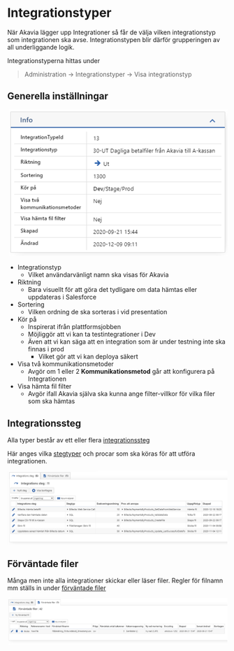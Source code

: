 # Integrationstyper

När Akavia lägger upp Integrationer så får de välja vilken integrationstyp som integrationen ska avse. Integrationstypen blir därför grupperingen av all underliggande logik.

Integrationstyperna hittas under

> Administration -> Integrationstyper -> Visa integrationstyp

## Generella inställningar

![image-20210114230830682](Integrationstyper.assets/image-20210114230830682.png)

- Integrationstyp
  - Vilket användarvänligt namn ska visas för Akavia
- Riktning
  - Bara visuellt för att göra det tydligare om data hämtas eller uppdateras i Salesforce
- Sortering
  - Vilken ordning de ska sorteras i vid presentation
- Kör på
  - Inspirerat ifrån plattformsjobben
  - Möjliggör att vi kan ta testintegrationer i Dev
  - Även att vi kan säga att en integration som är under testning inte ska finnas i prod
    - Vilket gör att vi kan deploya säkert
- Visa två kommunikationsmetoder
  - Avgör om 1 eller 2 **Kommunikationsmetod** går att konfigurera på Integrationen
- Visa hämta fil filter
  - Avgör ifall Akavia själva ska kunna ange filter-villkor för vilka filer som ska hämtas

## Integrationssteg

Alla typer består av ett eller flera [integrationssteg](Softadmin\Integrationssteg.md) 

Här anges vilka [stegtyper](Softadmin\Stegtyp.md) och procar som ska köras för att utföra integrationen.

![image-20210114231309646](Integrationstyper.assets/image-20210114231309646.png)

## Förväntade filer

Många men inte alla integrationer skickar eller läser filer. Regler för filnamn mm ställs in under [förväntade filer](Förväntade-filer.md) 

![image-20210114231542142](Integrationstyper.assets/image-20210114231542142.png)